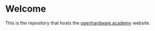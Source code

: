# Welcome
This is the repository that hosts the [openhardware.academy](https://openhardware.academy) website.